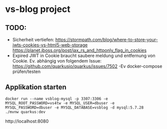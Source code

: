 # vs-blog project
## TODO:
- Sicherheit vertiefen:
https://stormpath.com/blog/where-to-store-your-jwts-cookies-vs-html5-web-storage
https://planet.jboss.org/post/jax_rs_and_httponly_flag_in_cookies
- Expired JWT in Cookie braucht saubere meldung und entfernung von Cookie. Ev. abhängig von folgendem Issue:
https://github.com/quarkusio/quarkus/issues/7502
-Ev docker-compose prüfen/testen

## Applikation starten
```
docker run --name vsblog-mysql -p 3307:3306 -e MYSQL_ROOT_PASSWORD=vs4tw -e MYSQL_USER=dbuser -e MYSQL_PASSWORD=dbuser -e MYSQL_DATABASE=vsblog -d mysql:5.7.28
./mvnw quarkus:dev
```
http://localhost:8080